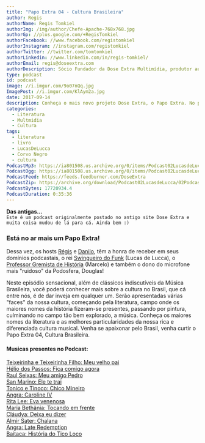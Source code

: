 ```yaml
---
title: "Papo Extra 04 - Cultura Brasileira"
author: Regis
authorName: Regis Tomkiel
authorImg: /img/author/Chefe-Apache-768x768.jpg
authorGp: //plus.google.com/+RegisTomkiel
authorFacebook: //www.facebook.com/registomkiel
authorInstagram: //instagram.com/registomkiel
authorTwitter: //twitter.com/tomtomkiel
authorLinkedin: //www.linkedin.com/in/regis-tomkiel/
authorEmail: regis@doseextra.com
authorDescription: Sócio Fundador da Dose Extra Multimídia, produtor audiovisual, desenvolvedor web, podcaster, escritor e quando sobra tempo, coleciona videogames e filmes independentes.
type: podcast
id: podcast
image: //i.imgur.com/9o07nQq.jpg
ImagePost: //i.imgur.com/KlAym2a.jpg
date: 2017-09-14
description: Conheça o mais novo projeto Dose Extra, o Papo Extra. No primeiro episódio, falaremos sobre umas das maiores bandas da história. Venha conhecer!
categories:
  - Literatura
  - Multmidia
  - Cultura
tags:
  - literatura
  - livro
  - LucasDeLucca
  - Corvo Negro
  - cultura
PodcastMp3: https://ia801508.us.archive.org/0/items/Podcast02LucasdeLucca/Podcast02LucasdeLucca.mp3
PodcastOgg: https://ia801508.us.archive.org/0/items/Podcast02LucasdeLucca/Podcast02LucasdeLucca.ogg
PodcastFeed: https://feeds.feedburner.com/DoseExtra
PodcastZip: https://archive.org/download/Podcast02LucasdeLucca/02Podcast02lucasdelucca.mp3.zip
PodcastBytes: 17720934.4
PodcastDuration: 0:35:36
---
```

**Das antigas...**   
``Este é um podcast originalmente postado no antigo site Dose Extra e muita coisa mudou de lá para cá. Ainda bem :) ``   

### Está no ar mais um Papo Extra!

Dessa vez, os hosts [Régis](//twitter.com/tomtomkiel "Régis") e [Danilo](//www.facebook.com/danilo.yamada.5 "Danilo"), têm a honra de receber em seus domínios podcastais, o rei [Swingueiro do Funk](https://twitter.com/lucas2vezes "Swingueiro do Funk") (Lucas de Lucca), o [Professor Gremista de História](https://www.facebook.com/marcelo.godoyocampos) (Marcelo) e também o dono do microfone mais "ruidoso" da Podosfera, Douglas!   

Neste episódio sensacional, além de clássicos indiscutíveis da Música Brasileira, você poderá conhecer mais sobre a cultura no Brasil, que cá entre nós, é de dar inveja em qualquer um. Serão apresentadas várias "faces" da nossa cultura, começando pela literatura, campo onde os maiores nomes da história fizeram-se presentes, passando por pintura, culminando no campo tão bem explorado, a música.
Conheça os maiores nomes da literatura e as melhores particularidades da nossa rica e diferenciada cultura musical. Venha se apaixonar pelo Brasil, venha curtir o Papo Extra 04, Cultura Brasileira.

#### Musicas presentes no Podcast:
[Teixeirinha e Teixeirinha Filho: Meu velho pai](#)   
[Hélio dos Passos: Fica comigo agora](#)  
[Raul Seixas: Meu amigo Pedro](#)   
[San Marino: Ele te trai](#)   
[Tonico e Tinoco: Chico Mineiro](#)   
[Angra: Caroline IV](#)   
[Rita Lee: Eva venenosa](#)   
[Maria Bethânia: Tocando em frente](#)   
[Cláudya: Deixa eu dizer](#)   
[Almir Sater: Chalana](#)   
[Angra: Late Redemption](#)    
[Baitaca: História do Tico Loco](#)    
